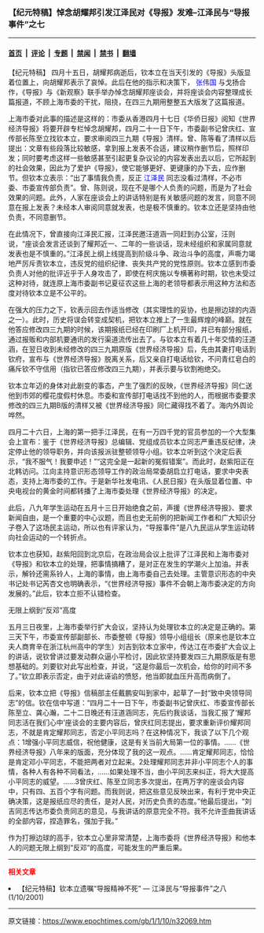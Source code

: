 ### 【纪元特稿】悼念胡耀邦引发江泽民对《导报》发难–江泽民与“导报事件”之七

---

#### [首页](../../../..?n32069) &nbsp;|&nbsp; [评论](../../../../../epoch-comment?n32069) &nbsp;|&nbsp; [专题](../../../../../epoch-special?n32069) &nbsp;|&nbsp; [禁闻](../../../../../epoch-news?n32069) &nbsp;|&nbsp; [禁书](../../../../../books?n32069) &nbsp;|&nbsp; [翻墙](https://github.com/gfw-breaker/nogfw/blob/master/README.md?n32069)


<div class="post_content" id="artbody" itemprop="articleBody">
 <!-- article content begin -->
 <p>
  【纪元特稿】 四月十五日，胡耀邦病逝后，钦本立在当天引发的《导报》头版显着位置上，向胡耀邦表示了哀悼。此后在他的指示和决策下，
  <ok href="http://www1.epochtimes.com/news/epochnews/comt/comauth.asp?cat_ID=423&amp;subsubcat=Zhangweiguo">
   <font color="blue">
    <ok href="http://www1.epochtimes.com/news/epochnews/comt/comauth.asp?cat_ID=423&amp;subsubcat=Zhangweiguo">
     <font color="blue">
      张伟国
     </font>
    </ok>
   </font>
  </ok>
  与戈扬合作，《导报》与《新观察》联手举办悼念胡耀邦座谈会，并将座谈会内容整理成长篇报道，不顾上海市委的干扰，阻挠，在四三九期用整整五大版发了这篇报道。
 </p>
 <p>
  上海市委对此事的描述是这样的：市委从香港四月十七日《华侨日报》阅知《世界经济导报》将要开辟专栏悼念胡耀邦，四月二十一日下午，市委副书记曾庆红、宣传部长陈至立找钦本立，要求审阅四三九期《导报》清样。曾、陈等看了清样以后提出：文章有些段落比较敏感，拿到报上发表不合适，建议稍作删节后，照样印发；同时要考虑这样一些敏感甚至引起更复杂议论的内容发表出去以后，它所起到的社会效果，因此为了爱护《导报》，使它能够更好、更键康的办下去，应作删节。但钦本立表示：“出了事情我负责，反正
  <ok href="http://www1.epochtimes.com/news/epochnews/news/Focus.asp?Focus_ID=801">
   <font color="blue">
    <ok href="http://www1.epochtimes.com/news/epochnews/news/Focus.asp?Focus_ID=801">
     <font color="blue">
      江泽民
     </font>
    </ok>
   </font>
  </ok>
  同志没看过清样，不必市委、市委宣传部负责”。曾、陈则说，现在不是哪个人负责的问题，而是为了社会效果的问题。此外，人家在座谈会上的讲话特别是有关敏感问题的发言，同意不同意在报上发表？未经本人审阅同意就发表，也是极不慎重的。钦本立还是坚持由他负责，不同意删节。
 </p>
 <p>
  在此情况下，曾直接向江泽民汇报，江泽民邀汪道涵一同赶到办公室，汪则说，“座谈会发言还谈到了耀邦近一、二年的一些谈话，现未经组织和家属同意就发表也是不慎重的。”江泽民上纲上线提高到阶级斗争、政治斗争的高度，声嘶力竭地严厉斥责钦本立，违反党的组织纪律、丧失共产党的党性原则。钦本立感到市委负责人对他的批评近乎于人身攻击了，即使在柯庆施以专横著称时期，钦也未受过这种对待，就连原上海市委副书记夏征农这些上海的老领导都表示用这种方法和态度对待钦本立是不公平的。
 </p>
 <p>
  在强大的压力之下，钦表示回去作适当修改（其实理性的妥协，也是擦边球的内涵之一）。此时，历史将误会转变成契机，把钦本立推上了一生最辉煌的峰巅。就在他答应修改四三九期的时候，该期报纸已经在印刷厂上机开印，并已有部分报纸，通过报贩和内部机要通讯的发行渠道流传出去了。与钦本立有着几十年交情的汪道涵，在翌日收到未经修改的四三九期原版《世界经济导报》后，先由其妻打电话到钦府，宣布与《世界经济导报》脱离关系，后又亲自打电话给钦，不问青红皂白的痛斥钦不守信用（指钦已答应修改四三九期），并表示要与钦割袍绝交。
 </p>
 <p>
  钦本立年迈的身体对此剧变的事态，产生了强烈的反映，《世界经济导报》同仁送他到市郊的樱花度假村休息。市委和宣传部打电话找不到他的人，而根据市委要求修改的四三九期B版的清样又被《世界经济导报》同仁藏得找不着了。海内外舆论哗然。
 </p>
 <p>
  四月二十六日，上海的第一把手江泽民，在有一万四千党的官员参加的一个大型集会上宣布：鉴于《世界经济导报》总编辑、党组成员钦本立同志严重违反纪律，决定停止他的领导职务，并向该报派驻整顿领导小组。钦本立听到这个决定后表示，“我不服气！我要申述！”“这完全是一起新的冤假错案”。而此时，赵紫阳正在北韩访问。江向主持意识形态领导工作的政治局常委胡启立打电话，要求中央表态，支持上海市委的工作。于是新华社发电讯、《人民日报》在头版显着位置、中央电视台的黄金时间都转播了上海市委处理《世界经济导报》的决定。
 </p>
 <p>
  此后，八九年学生运动在五月十三日开始绝食之前，声援《世界经济导报》、要求新闻自由，是一个重要的中心议题，而且也史无前例的把新闻工作者和广大知识分子卷入了这场民主运动，所以也有评家认为，“导报事件”是八九民运从学生运动转向社会运动的一个转折点。
 </p>
 <p>
  钦本立也获知，赵紫阳回到北京后，在政治局会议上批评了江泽民和上海市委对《导报》和钦本立的处理，把事情搞糟了，是对正在发生的学潮火上加油。并表示，解铃还需系铃人，上海的事情，由上海市委自己去处理。主管意识形态的中央书记处书记芮杏文也明确表示，“《世界经济导报》事件不会朝上海市委决定的方向发展的。”此后，钦本立拒不认错检查。
 </p>
 <p>
  无限上纲到“反邓”高度
 </p>
 <p>
  五月三日夜里，上海市委举行扩大会议，坚持认为处理钦本立的决定是正确的。第三天下午，市委宣传部副部长、市委整顿《导报》领导小组组长（原来也是钦本立夫人商育辛在浙江杭州高中的学生）刘吉到钦本立家中，传达江在市委扩大会议上的讲话，说钦曾讲过要发动群众逼小平检讨，因此钦坚持要发四三九期原版是有思想基础的。刘要钦对此写出检查，并说，“这是你最后一次机会，给你的时间不多了。”钦立即表示否定，由于对此诬谄的愤怒，他当即就血压升高而病倒了。
 </p>
 <p>
  后来，钦本立把《导报》信稿部主任戴鹏安叫到家中，起草了一封“致中央领导同志”的信。钦在信中写道：“四月二十一日下午，市委副书记曾庆红、市委宣传部长陈至立、龚心瀚，二十二日晚还有汪道涵同志，先后约我谈话，当我汇报了‘耀邦同志活在我们心中’座谈会的主要内容后，曾庆红同志提出，要求重新评价耀邦同志，不就是肯定耀邦同志，否定小平同志吗？在这种情况下，我谈了以下几个观点：1增强小平同志威信，祝他健康，这是有关当前大局第一位的事情。……《世界经济导报》八年来的版面，充分体现了我的这一观点。……肯定耀邦同志，恰恰是肯定邓小平同志，不能把两者对立起来。2处理耀邦同志并非小平同志个人的事情，各种人有各种不同看法，……如果处理不当，由小平同志来纠正，将大大提高小平同志的威望。……3曾庆红、陈至立同志多次提出，在两万字的座谈会内容中，只有四、五百个字有问题。而我则说，把这些意见反映出来，有利于党中央正确决策，这是报纸应尽的责任，是对人民，对历史负责的态度。”他最后提出，“刘吉同志传达市委负责同志的意见，与我讲话的原意完全不符。我不允许歪曲我讲话的全部内容，捏造罪名，强加于我。”
 </p>
 <p>
  作为打擦边球的高手，钦本立心里非常清楚，上海市委将《世界经济导报》和他本人的问题无限上纲到“反邓”的高度，可能发生的严重后果。
 </p>
 <hr/>
 <p>
  <b>
   <font color="red">
    相关文章
   </font>
  </b>
  <br/>
 </p>
 <li>
  <ok href="http://epochtimes.com/news/epochnews/newscontent.asp?ID=32073" target="_blank">
   【纪元特稿】钦本立遗嘱“导报精神不死” — 江泽民与“导报事件”之八
  </ok>
  (1/10/2001)
  <br/>
  <!-- article content end -->
  <div id="below_article_ad">
  </div>
 </li>
</div>


---

原文链接：https://www.epochtimes.com/gb/1/1/10/n32069.htm